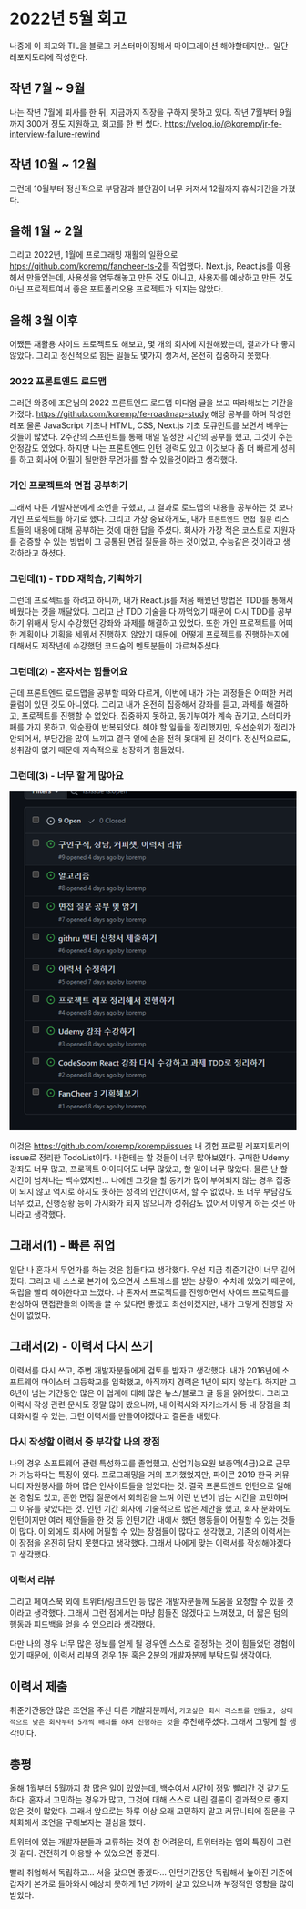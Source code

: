 # 2022년 5월 회고

나중에 이 회고와 TIL을 블로그 커스터마이징해서 마이그레이션 해야할테지만... 일단 레포지토리에 작성한다.

## 작년 7월 ~ 9월

나는 작년 7월에 퇴사를 한 뒤, 지금까지 직장을 구하지 못하고 있다.
작년 7월부터 9월까지 300개 정도 지원하고, 회고를 한 번 썼다.
<https://velog.io/@koremp/jr-fe-interview-failure-rewind>

## 작년 10월 ~ 12월

그런데 10월부터 정신적으로 부담감과 불안감이 너무 커져서 12월까지 휴식기간을 가졌다.

## 올해 1월 ~ 2월

그리고 2022년, 1월에 프로그래밍 재활의 일환으로 <htps://github.com/koremp/fancheer-ts-2>를 작업했다.
Next.js, React.js를 이용해서 만들었는데, 사용성을 염두해놓고 만든 것도 아니고, 사용자를 예상하고 만든 것도 아닌 프로젝트여서 좋은 포트폴리오용 프로젝트가 되지는 않았다.

## 올해 3월 이후

어쨌든 재활용 사이드 프로젝트도 해보고, 몇 개의 회사에 지원해봤는데, 결과가 다 좋지 않았다.
그리고 정신적으로 힘든 일들도 몇가지 생겨서, 온전히 집중하지 못했다.

### 2022 프론트엔드 로드맵

그러던 와중에 조은님의 2022 프론트엔드 로드맵 미디엄 글을 보고 따라해보는 기간을 가졌다. <https://github.com/koremp/fe-roadmap-study> 해당 공부를 하며 작성한 레포
물론 JavaScript 기초나 HTML, CSS, Next.js 기초 도큐먼트를 보면서 배우는 것들이 많았다.
2주간의 스프린트를 통해 매일 일정한 시간의 공부를 했고, 그것이 주는 안정감도 있었다.
하지만 나는 프론트엔드 인턴 경력도 있고 이것보다 좀 더 빠르게 성취를 하고 회사에 어필이 될만한 무언가를 할 수 있을것이라고 생각했다.

### 개인 프로젝트와 면접 공부하기

그래서 다른 개발자분에게 조언을 구했고, 그 결과로 로드맵의 내용을 공부하는 것 보다 개인 프로젝트를 하기로 했다.
그리고 가장 중요하게도, 내가 `프론트엔드 면접 질문` 리스트들의 내용에 대해 공부하는 것에 대한 답을 주셨다.
회사가 가장 적은 코스트로 지원자를 검증할 수 있는 방법이 그 공통된 면접 질문을 하는 것이었고, 수능같은 것이라고 생각하라고 하셨다.

### 그런데(1) - TDD 재학습, 기획하기

그런데 프로젝트를 하려고 하니까, 내가 React.js를 처음 배웠던 방법은 TDD를 통해서 배웠다는 것을 깨달았다.
그리고 난 TDD 기술을 다 까먹었기 때문에 다시 TDD를 공부하기 위해서 당시 수강했던 강좌와 과제를 해결하고 있었다.
또한 개인 프로젝트를 어떠한 계획이나 기획을 세워서 진행하지 않았기 때문에, 어떻게 프로젝트를 진행하는지에 대해서도 제작년에 수강했던 코드숨의 멘토분들이 가르쳐주셨다.

### 그런데(2) - 혼자서는 힘들어요

근데 프론트엔드 로드맵을 공부할 때와 다르게, 이번에 내가 가는 과정들은 어떠한 커리큘럼이 있던 것도 아니었다.
그리고 내가 온전히 집중해서 강좌를 듣고, 과제를 해결하고, 프로젝트를 진행할 수 없었다.
집중하지 못하고, 동기부여가 계속 끊기고, 스터디카페를 가지 못하고, 악순환이 반복되었다.
해야 할 일들을 정리했지만, 우선순위가 정리가 안되어서, 부담감을 많이 느끼고 결국 일에 손을 전혀 못대게 된 것이다.
정신적으로도, 성취감이 없기 때문에 지속적으로 성장하기 힘들었다.

### 그런데(3) - 너무 할 게 많아요

![My GitHub Profile Repo's Issues for Todo List](2022-06-01-14-45-51.png)

이것은 <https://github.com/koremp/koremp/issues> 내 깃헙 프로필 레포지토리의 issue로 정리한 TodoList이다.
나한테는 할 것들이 너무 많아보였다. 구매한 Udemy 강좌도 너무 많고, 프로젝트 아이디어도 너무 많았고, 할 일이 너무 많았다.
물론 난 할 시간이 넘쳐나는 백수였지만...
나에겐 그것을 할 동기가 많이 부여되지 않는 경우 집중이 되지 않고 억지로 하지도 못하는 성격의 인간이여서, 할 수 없었다.
또 너무 부담감도 너무 컸고, 진행상황 등이 가시화가 되지 않으니까 성취감도 없어서 이렇게 하는 것은 아니라고 생각했다.

## 그래서(1) - 빠른 취업

일단 나 혼자서 무언가를 하는 것은 힘들다고 생각했다.
우선 지금 취준기간이 너무 길어졌다.
그리고 내 스스로 본가에 있으면서 스트레스를 받는 상황이 수차례 있었기 때문에, 독립을 빨리 해야한다고 느꼈다.
나 혼자서 프로젝트를 진행하면서 사이드 프로젝트를 완성하여 면접관들의 이목을 끌 수 있다면 좋겠고 최선이겠지만, 내가 그렇게 진행할 자신이 없었다.

## 그래서(2) - 이력서 다시 쓰기

이력서를 다시 쓰고, 주변 개발자분들에게 검토를 받자고 생각했다.
내가 2016년에 소프트웨어 마이스터 고등학교를 입학했고, 아직까지 경력은 1년이 되지 않는다.
하지만 그 6년이 넘는 기간동안 많은 이 업계에 대해 많은 뉴스/블로그 글 등을 읽어왔다.
그리고 이력서 작성 관련 문서도 정말 많이 봤으니까, 내 이력서와 자기소개서 등 내 장점을 최대화시킬 수 있는, 그런 이력서를 만들어야겠다고 결론을 내렸다.

### 다시 작성할 이력서 중 부각할 나의 장점

나의 경우 소프트웨어 관련 특성화고를 졸업했고, 산업기능요원 보충역(4급)으로 근무가 가능하다는 특징이 있다.
프로그래밍을 거의 포기했었지만, 파이콘 2019 한국 커뮤니티 자원봉사를 하며 많은 인사이트들을 얻었다는 것.
결국 프론트엔드 인턴으로 일해본 경험도 있고, 흔한 면접 질문에서 회의감을 느껴 이런 반년이 넘는 시간을 고민하며 그 이유를 찾았다는 것.
인턴 기간 회사에 기술적으로 많은 제안을 했고, 회사 문화에도 인턴이지만 여러 제안들을 한 것 등 인턴기간 내에서 했던 행동들이 어필할 수 있는 것들이 많다.
이 외에도 회사에 어필할 수 있는 장점들이 많다고 생각했고, 기존의 이력서는 이 장점을 온전히 담지 못했다고 생각했다.
그래서 나에게 맞는 이력서를 작성해야겠다고 생각했다.

### 이력서 리뷰

그리고 페이스북 외에 트위터/링크드인 등 많은 개발자분들께 도움을 요청할 수 있을 것이라고 생각했다.
그래서 그런 점에서는 마냥 힘들진 않겠다고 느껴졌고, 더 짧은 텀의 행동과 피드백을 얻을 수 있으리라 생각했다.

다만 나의 경우 너무 많은 정보를 얻게 될 경우엔 스스로 결정하는 것이 힘들었던 경험이 있기 때문에, 이력서 리뷰의 경우 1분 혹은 2분의 개발자분께 부탁드릴 생각이다.

## 이력서 제출

취준기간동안 많은 조언을 주신 다른 개발자분께서, `가고싶은 회사 리스트를 만들고, 상대적으로 낮은 회사부터 5개씩 배치를 하여 진행하는 것`을 추천해주셨다.
그래서 그렇게 할 생각!이다.

## 총평

올해 1월부터 5월까지 참 많은 일이 있었는데, 백수여서 시간이 정말 빨리간 것 같기도 하다.
혼자서 고민하는 경우가 많고, 그것에 대해 스스로 내린 결론이 결과적으로 좋지 않은 것이 많았다.
그래서 앞으로는 하루 이상 오래 고민하지 말고 커뮤니티에 질문을 구체화해서 조언을 구해보자는 결심을 했다.

트위터에 있는 개발자분들과 교류하는 것이 참 어려운데, 트위터라는 앱의 특징이 그런 것 같다.
건전하게 이용할 수 있었으면 좋겠다.

빨리 취업해서 독립하고... 서울 갔으면 좋겠다...
인턴기간동안 독립해서 높아진 기준에 갑자기 본가로 돌아와서 예상치 못하게 1년 가까이 살고 있으니까 부정적인 영향을 많이 받았다.

